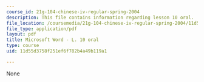 ```yaml
---
course_id: 21g-104-chinese-iv-regular-spring-2004
description: This file contains information regarding lesson 10 oral.
file_location: /coursemedia/21g-104-chinese-iv-regular-spring-2004/11d55d3758f251ef6f782b4a49b119a1_MIT21G_104S04_Oral_10.pdf
file_type: application/pdf
layout: pdf
title: Microsoft Word - L. 10 oral
type: course
uid: 11d55d3758f251ef6f782b4a49b119a1

---
```

None
